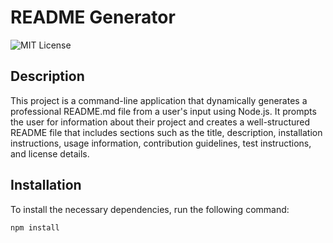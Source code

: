 # README Generator

![MIT License](https://img.shields.io/badge/License-MIT-yellow.svg)

## Description

This project is a command-line application that dynamically generates a professional README.md file from a user's input using Node.js. It prompts the user for information about their project and creates a well-structured README file that includes sections such as the title, description, installation instructions, usage information, contribution guidelines, test instructions, and license details.

## Installation

To install the necessary dependencies, run the following command:

```bash
npm install
